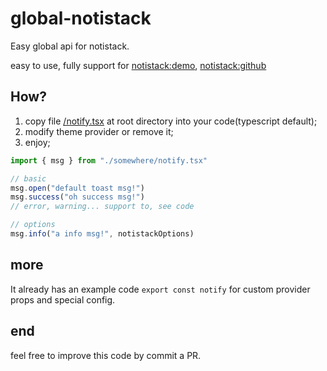 # global-notistack
Easy global api for notistack.

easy to use, fully support for [notistack:demo](https://iamhosseindhv.com/notistack), [notistack:github](https://github.com/iamhosseindhv/notistack)

## How?

1. copy file [/notify.tsx](./notify.tsx) at root directory into your code(typescript default);
2. modify theme provider or remove it;
3. enjoy;

```typescript
import { msg } from "./somewhere/notify.tsx"

// basic
msg.open("default toast msg!")
msg.success("oh success msg!")
// error, warning... support to, see code

// options
msg.info("a info msg!", notistackOptions)
```

## more

It already has an example code `export const notify` for custom provider props and special config.

## end

feel free to improve this code by commit a PR.